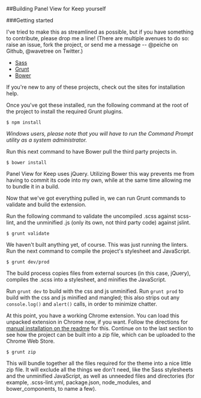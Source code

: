 ##Building Panel View for Keep yourself

###Getting started

I've tried to make this as streamlined as possible, but if you have something to contribute, please drop me a line! (There are multiple avenues to do so: raise an issue, fork the project, or send me a message -- @peiche on Github, @wavetree on Twitter.)

- [Sass](http://sass-lang.com)
- [Grunt](http://gruntjs.com)
- [Bower](http://bower.io)

If you're new to any of these projects, check out the sites for installation help.

Once you've got these installed, run the following command at the root of the project to install the required Grunt plugins.

```
$ npm install
```

_Windows users, please note that you will have to run the Command Prompt utility as a system administrator._

Run this next command to have Bower pull the third party projects in.

```
$ bower install
```

Panel View for Keep uses jQuery. Utilizing Bower this way prevents me from having to commit its code into my own, while at the same time allowing me to bundle it in a build.

Now that we've got everything pulled in, we can run Grunt commands to validate and build the extension.

Run the following command to validate the uncompiled .scss against scss-lint, and the unminified .js (only its own, not third party code) against jslint.

```
$ grunt validate
```

We haven't built anything yet, of course. This was just running the linters. Run the next command to compile the project's stylesheet and JavaScript.

```
$ grunt dev/prod
```

The build process copies files from external sources (in this case, jQuery), compiles the .scss into a stylesheet, and minifies the JavaScript.

Run `grunt dev` to build with the css and js unminified. Run `grunt prod` to build with the css and js minified and mangled; this also strips out any `console.log()` and `alert()` calls, in order to minimize chatter.

At this point, you have a working Chrome extension. You can load this unpacked extension in Chrome now, if you want. Follow the directions for [manual installation on the readme](README.md#manual-installation) for this. Continue on to the last section to see how the project can be built into a zip file, which can be uploaded to the Chrome Web Store.

```
$ grunt zip
```

This will bundle together all the files required for the theme into a nice little zip file. It will exclude all the things we don't need, like the Sass stylesheets and the unminified JavaScript, as well as unneeded files and directories (for example, .scss-lint.yml, package.json, node_modules, and bower_components, to name a few).
